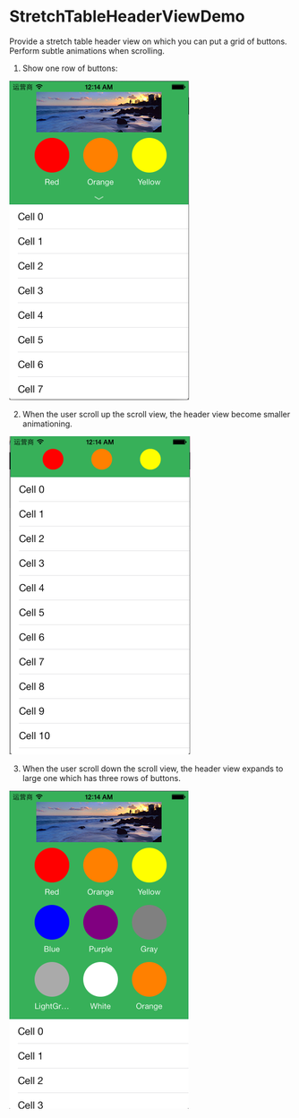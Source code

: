 StretchTableHeaderViewDemo
==========================

Provide a stretch table header view on which you can put a grid of buttons. Perform subtle animations when scrolling. 

1. Show one row of buttons:

![image](Images/middle_state.png)

2. When the user scroll up the scroll view, the header view become smaller animationing.

![image](Images/small_state.png)

3. When the user scroll down the scroll view, the header view expands to large one which has three rows of buttons.

![image](Images/big_state.png)